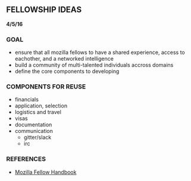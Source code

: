 ## FELLOWSHIP IDEAS

**4/5/16**

### GOAL

* ensure that all mozilla fellows to have a shared experience, access  to eachother, and a networked intelligence
* build a community of multi-talented individuals accross domains
* define the core components to developing


### COMPONENTS FOR REUSE

* financials
* application, selection
* logistics and travel
* visas
* documentation
* communication
	* gitter/slack
	* irc


### REFERENCES

* [Mozilla Fellow Handbook](http://mozillascience.github.io/mozilla-fellows/05-program-models.html)